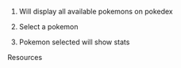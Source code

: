 1. Will display all available pokemons on pokedex

2. Select a pokemon 

3. Pokemon selected will show stats

Resources 

